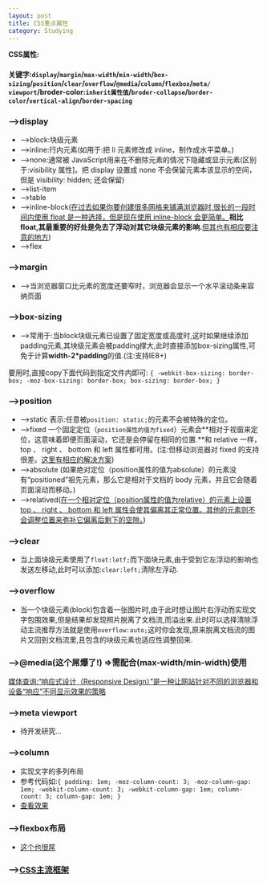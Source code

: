 ```yaml
---
layout: post
title: CSS重点属性
category: Studying
---
```


**CSS属性:**

####  关键字:`display`/`margin`/`max-width`/`min-width`/`box-sizing`/`position`/`clear`/`overflow`/`@media`/`column`/`flexbox`/`meta/ viewport`/broder-color:`inherit属性值`/`broder-collapse`/`border-color`/`vertical-align`/`border-spacing`

### -->display

+	-->block:块级元素
+	-->inline:行内元素(如用于:把 li 元素修改成 inline，制作成水平菜单。)
+	-->none:通常被 JavaScript用来在不删除元素的情况下隐藏或显示元素(区别于:visibility 属性]。把 display 设置成 none 不会保留元素本该显示的空间，但是 visibility: hidden; 还会保留)
+	-->list-item
+	-->table
+	-->inline-block([在过去如果你要创建很多网格来铺满浏览器时,很长的一段时间内使用 float 是一种选择，但是现在使用 inline-block 会更简单。](http://zh.learnlayout.com/inline-block.html)**相比float,其最重要的好处是免去了浮动对其它块级元素的影响.**[但其也有相应要注意的地方](http://zh.learnlayout.com/inline-block-layout.html))
+	-->flex

### -->margin

+	-->当浏览器窗口比元素的宽度还要窄时，浏览器会显示一个水平滚动条来容纳页面


### -->box-sizing

+	-->常用于:当block块级元素已设置了固定宽度或高度时,这时如果继续添加padding元素,其块级元素会被padding撑大,此时直接添加box-sizing属性,可免于计算**width-2*padding**的值.(注:支持IE8+)

要用时,直接copy下面代码到指定文件内即可:
`{
	-webkit-box-sizing: border-box;
     	  -moz-box-sizing: border-box;
          box-sizing: border-box;
}`

### -->position

+	-->static 表示:任意被`position: static;`的元素不会被特殊的定位。
+	-->fixed  一个固定定位（`position属性的值为fixed`）元素会**相对于视窗来定位，这意味着即便页面滚动，它还是会停留在相同的位置.**和 relative 一样， top 、 right 、 bottom 和 left 属性都可用。(注:但移动浏览器对 fixed 的支持很差。[这里有相应的解决方案](http://bradfrost.com/blog/mobile/fixed-position/))
+	-->absolute  (如果绝对定位（position属性的值为absolute）的元素没有“positioned”祖先元素，那么它是相对于文档的 body 元素，并且它会随着页面滚动而移动。)
+	-->relatived([在一个相对定位（position属性的值为relative）的元素上设置 top 、 right 、 bottom 和 left 属性会使其偏离其正常位置。其他的元素则不会调整位置来弥补它偏离后剩下的空隙。](http://zh.learnlayout.com/position.html))

### -->clear

+	当上面块级元素使用了`float:letf;`而下面块元素,由于受到它左浮动的影响也发送左移动,此时可以添加:`clear:left;`清除左浮动.

### -->overflow

+	当一个块级元素(block)包含着一张图片时,由于此时想让图片右浮动而实现文字包围效果,但是结果却发现照片脱离了文档流,而溢出来.此时可以选择清除浮动主流推荐方法就是使用`overflow:auto;`这时你会发现,原来脱离文档流的图片又回到文档流里,且包含的块级元素也适应性调整回来.

###	-->@media(**这个屌爆了!**) =>需配合(max-width/min-width)使用

[媒体查询:“响应式设计（Responsive Design）”是一种让网站针对不同的浏览器和设备“响应”不同显示效果的策略](http://zh.learnlayout.com/media-queries.html)

### 	-->meta viewport

+ 待开发研究...

###	 -->column

+ 实现文字的多列布局
+ 参考代码如:`{
  padding: 1em;
  -moz-column-count: 3;
  -moz-column-gap: 1em;
  -webkit-column-count: 3;
  -webkit-column-gap: 1em;
  column-count: 3;
  column-gap: 1em;
}`
+ [查看效果](http://zh.learnlayout.com/column.html)

### 	-->flexbox布局

+ [这个也很屌](http://zh.learnlayout.com/flexbox.html)

### 	-->[CSS主流框架](http://zh.learnlayout.com/frameworks.html)
